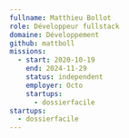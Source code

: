 ```yaml
---
fullname: Matthieu Bollot
role: Développeur fullstack
domaine: Développement
github: mattboll
missions:
  - start: 2020-10-19
    end: 2024-11-29
    status: independent
    employer: Octo
    startups:
      - dossierfacile
startups:
  - dossierfacile
---
```

